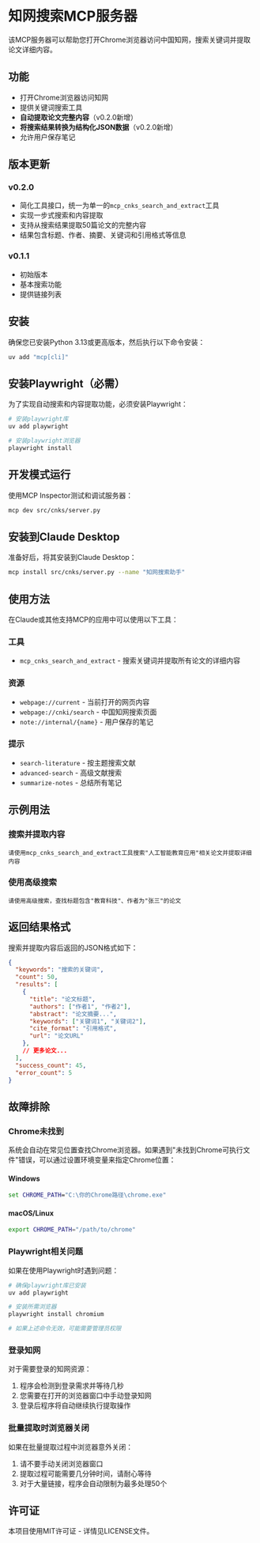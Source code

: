 # 知网搜索MCP服务器

该MCP服务器可以帮助您打开Chrome浏览器访问中国知网，搜索关键词并提取论文详细内容。

## 功能

- 打开Chrome浏览器访问知网
- 提供关键词搜索工具
- **自动提取论文完整内容**（v0.2.0新增）
- **将搜索结果转换为结构化JSON数据**（v0.2.0新增）
- 允许用户保存笔记

## 版本更新

### v0.2.0
- 简化工具接口，统一为单一的`mcp_cnks_search_and_extract`工具
- 实现一步式搜索和内容提取
- 支持从搜索结果提取50篇论文的完整内容
- 结果包含标题、作者、摘要、关键词和引用格式等信息

### v0.1.1
- 初始版本
- 基本搜索功能
- 提供链接列表

## 安装

确保您已安装Python 3.13或更高版本，然后执行以下命令安装：

```bash
uv add "mcp[cli]"
```

## 安装Playwright（必需）

为了实现自动搜索和内容提取功能，必须安装Playwright：

```bash
# 安装playwright库
uv add playwright

# 安装playwright浏览器
playwright install
```

## 开发模式运行

使用MCP Inspector测试和调试服务器：

```bash
mcp dev src/cnks/server.py
```

## 安装到Claude Desktop

准备好后，将其安装到Claude Desktop：

```bash
mcp install src/cnks/server.py --name "知网搜索助手"
```

## 使用方法

在Claude或其他支持MCP的应用中可以使用以下工具：

### 工具

- `mcp_cnks_search_and_extract` - 搜索关键词并提取所有论文的详细内容

### 资源

- `webpage://current` - 当前打开的网页内容
- `webpage://cnki/search` - 中国知网搜索页面
- `note://internal/{name}` - 用户保存的笔记

### 提示

- `search-literature` - 按主题搜索文献
- `advanced-search` - 高级文献搜索
- `summarize-notes` - 总结所有笔记

## 示例用法

### 搜索并提取内容

```
请使用mcp_cnks_search_and_extract工具搜索"人工智能教育应用"相关论文并提取详细内容
```

### 使用高级搜索

```
请使用高级搜索，查找标题包含"教育科技"、作者为"张三"的论文
```

## 返回结果格式

搜索并提取内容后返回的JSON格式如下：

```json
{
  "keywords": "搜索的关键词",
  "count": 50,
  "results": [
    {
      "title": "论文标题",
      "authors": ["作者1", "作者2"],
      "abstract": "论文摘要...",
      "keywords": ["关键词1", "关键词2"],
      "cite_format": "引用格式",
      "url": "论文URL"
    },
    // 更多论文...
  ],
  "success_count": 45,
  "error_count": 5
}
```

## 故障排除

### Chrome未找到

系统会自动在常见位置查找Chrome浏览器。如果遇到"未找到Chrome可执行文件"错误，可以通过设置环境变量来指定Chrome位置：

#### Windows

```cmd
set CHROME_PATH="C:\你的Chrome路径\chrome.exe"
```

#### macOS/Linux

```bash
export CHROME_PATH="/path/to/chrome"
```

### Playwright相关问题

如果在使用Playwright时遇到问题：

```bash
# 确保playwright库已安装
uv add playwright

# 安装所需浏览器
playwright install chromium

# 如果上述命令无效，可能需要管理员权限
```

### 登录知网

对于需要登录的知网资源：

1. 程序会检测到登录需求并等待几秒
2. 您需要在打开的浏览器窗口中手动登录知网
3. 登录后程序将自动继续执行提取操作

### 批量提取时浏览器关闭

如果在批量提取过程中浏览器意外关闭：

1. 请不要手动关闭浏览器窗口
2. 提取过程可能需要几分钟时间，请耐心等待
3. 对于大量链接，程序会自动限制为最多处理50个

## 许可证

本项目使用MIT许可证 - 详情见LICENSE文件。
